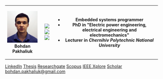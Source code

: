 <table>
  <tr>
    <th>
      <p align="center">
      <img src="Photo.jpg" alt="drawing" width="150"/> <br>
      Bohdan Pakhaliuk <br>
      </p>
    </th>
    <th>
        <p align="center">
          <a href="https://skillicons.dev">
            <img src="https://skillicons.dev/icons?i=c,cpp,py,latex,matlab,octave,arduino" />
            <img src="https://skillicons.dev/icons?i=qt,git,docker,debian,gitlab,linux,postgres" />
            <img src="https://skillicons.dev/icons?i=raspberrypi,tensorflow,vim,neovim,eclipse" />
          </a>
        </p>
    </th>
    <th>
      
  - Embedded systems programmer
  - PhD in "Electric power engineering, electrical engineering and electromechanics"
  - Lecturer in *Chernihiv Polytechnic National University* 
    </th>
  </tr>
</table>

[LinkedIn](https://www.linkedin.com/in/bohdan-pakhaliuk/)
[Thesis](https://stu.cn.ua/wp-content/uploads/2024/09/dissertation_pakhaliuk_ua.pdf)
[Researchgate](https://www.researchgate.net/profile/Bohdan-Pakhaliuk)
[Scopus](https://www.scopus.com/authid/detail.uri?authorId=57204497228)
[IEEE Xplore](https://ieeexplore.ieee.org/author/37086467198)
[Scholar](https://scholar.google.com/citations?user=tItUmp0AAAAJ)
bohdan.pakhaliuk@gmail.com
